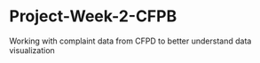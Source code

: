 # Project-Week-2-CFPB
Working with complaint data from CFPD to better understand data visualization
